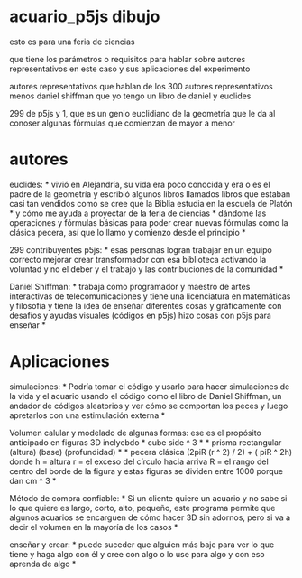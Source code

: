 # acuario_p5js dibujo

esto es para una feria de ciencias

que tiene los parámetros o requisitos para hablar sobre autores representativos en este caso y sus aplicaciones del experimento

autores representativos que hablan de los 300 autores representativos menos daniel shiffman que yo tengo un libro de daniel y euclides

299 de p5js y 1, que es un genio euclidiano de la geometría que le da al conoser algunas fórmulas que comienzan de mayor a menor

# autores

euclides: * vivió en Alejandría, su vida era poco conocida y era o es el padre de la geometría y escribió algunos libros llamados libros que estaban casi tan vendidos como se cree que la Biblia estudia en la escuela de Platón * y cómo me ayuda a proyectar de la feria de ciencias * dándome las operaciones y fórmulas básicas para poder crear nuevas fórmulas como la clásica pecera, así que lo llamo y comienzo desde el principio *

299 contribuyentes p5js: * esas personas logran trabajar en un equipo correcto mejorar crear transformador con esa biblioteca activando la voluntad y no el deber y el trabajo y las contribuciones de la comunidad *

Daniel Shiffman: * trabaja como programador y maestro de artes interactivas de telecomunicaciones y tiene una licenciatura en matemáticas y filosofía y tiene la idea de enseñar diferentes cosas y gráficamente con desafíos y ayudas visuales (códigos en p5js) hizo cosas con p5js para enseñar *

# Aplicaciones

simulaciones: * Podría tomar el código y usarlo para hacer simulaciones de la vida y el acuario usando el código como el libro de Daniel Shiffman, un andador de códigos aleatorios y ver cómo se comportan los peces y luego apretarlos con una estimulación externa *

Volumen calular y modelado de algunas formas: ese es el propósito anticipado en figuras 3D inclyebdo * cube side ^ 3 * * prisma rectangular (altura) (base) (profundidad) * * pecera clásica (2piR (r ^ 2) / 2) + ( piR ^ 2h) donde h = altura r = el exceso del círculo hacia arriva R = el rango del centro del borde de la figura y estas figuras se dividen entre 1000 porque dan cm ^ 3 *

Método de compra confiable: * Si un cliente quiere un acuario y no sabe si lo que quiere es largo, corto, alto, pequeño, este programa permite que algunos acuarios se encarguen de cómo hacer 3D sin adornos, pero si va a decir el volumen en la mayoría de los casos *

enseñar y crear: * puede suceder que alguien más baje para ver lo que tiene y haga algo con él y cree con algo o lo use para algo y con eso aprenda de algo *
